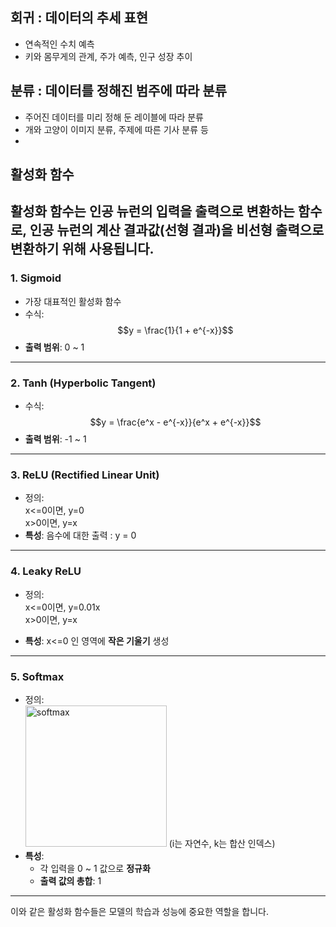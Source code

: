 ## 회귀 : 데이터의 추세 표현  
- 연속적인 수치 예측
- 키와 몸무게의 관계, 주가 예측, 인구 성장 추이  
## 분류 : 데이터를 정해진 범주에 따라 분류  
- 주어진 데이터를 미리 정해 둔 레이블에 따라 분류
- 개와 고양이 이미지 분류, 주제에 따른 기사 분류 등
- 
## 활성화 함수  
  
활성화 함수는 **인공 뉴런의 입력을 출력으로 변환**하는 함수로, 인공 뉴런의 계산 결과값(선형 결과)을 **비선형 출력**으로 변환하기 위해 사용됩니다.
---

### 1. **Sigmoid**
- 가장 대표적인 활성화 함수
- 수식:  
  $$y = \frac{1}{1 + e^{-x}}$$
- **출력 범위**: 0 ~ 1

---

### 2. **Tanh (Hyperbolic Tangent)**
- 수식:  
  $$y = \frac{e^x - e^{-x}}{e^x + e^{-x}}$$
- **출력 범위**: -1 ~ 1

---

### 3. **ReLU (Rectified Linear Unit)**
- 정의:  
  x<=0이면, y=0  
  x>0이면, y=x  
- **특성**: 음수에 대한 출력 : y = 0
  
---

### 4. **Leaky ReLU**
- 정의:  
  x<=0이면, y=0.01x  
  x>0이면, y=x  
  
- **특성**: x<=0 인 영역에 **작은 기울기** 생성

---

### 5. **Softmax**
- 정의:  
  <img width="226" alt="softmax" src="https://github.com/user-attachments/assets/1af70d7f-65db-4854-a117-105fd17d8e52" />
  (i는 자연수, k는 합산 인덱스)
- **특성**:  
  - 각 입력을 0 ~ 1 값으로 **정규화**  
  - **출력 값의 총합**: 1

---

이와 같은 활성화 함수들은 모델의 학습과 성능에 중요한 역할을 합니다.
